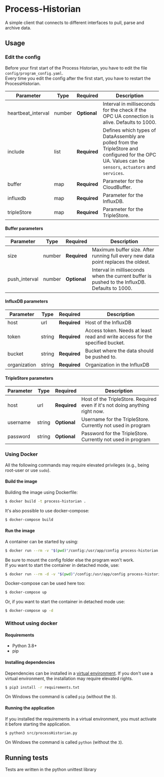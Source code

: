 # Process-Historian
A simple client that connects to different interfaces to pull, parse and archive data.

## Usage
### Edit the config
Before your first start of the Process Historian, you have to edit the file `config/program_config.yaml`. \
Every time you edit the config after the first start, you have to restart the ProcessHistorian.

| Parameter          | Type   | Required     | Description |
| ------------------ | ------ | ------------ | ----------- |
| heartbeat_interval | number | **Optional** | Interval in milliseconds for the check if the OPC UA connection is alive. Defaults to 1000. |
| include            | list   | **Required** | Defines which types of DataAssembly are polled from the TripleStore and configured for the OPC UA. Values can be `sensors`, `actuators` and `services`. |
| buffer             | map    | **Required** | Parameter for the CloudBuffer. |
| influxdb           | map    | **Required** | Parameter for the InfluxDB. |
| tripleStore        | map    | **Required** | Parameter for the TripleStore. |

#### Buffer parameters
| Parameter     | Type   | Required     | Description |
| ------------- | ------ | ------------ | ----------- |
| size          | number | **Required** | Maximum buffer size. After running full every new data point replaces the oldest. |
| push_interval | number | **Optional** | Interval in milliseconds when the current buffer is pushed to the InfluxDB. Defaults to 1000.|

#### InfluxDB parameters
| Parameter    | Type   | Required     | Description |
| ------------ | ------ | ------------ | ----------- |
| host         | url    | **Required** | Host of the InfluxDB |
| token        | string | **Required** | Access token. Needs at least read and write access for the specified bucket. |
| bucket       | string | **Required** | Bucket where the data should be pushed to. |
| organization | string | **Required** | Organization in the InfluxDB |

#### TripleStore parameters
| Parameter | Type   | Required     | Description |
| --------- | ------ | ------------ | ----------- |
| host      | url    | **Required** | Host of the TripleStore. Required even if it's not doing anything right now. |
| username  | string | **Optional** | Username for the TripleStore. Currently not used in program |
| password  | string | **Optional** | Password for the TripleStore. Currently not used in program |

### Using Docker
All the following commands may require elevated privileges (e.g., being root-user or use `sudo`).
#### Build the image
Building the image using Dockerfile:
```bash
$ docker build -t process-historian .
```
It's also possible to use docker-compose:
```bash
$ docker-compose build
```

#### Run the image
A container can be started by using:
```bash
$ docker run --rm -v "$(pwd)"/config:/usr/app/config process-historian
```
Be sure to mount the config folder else the program won't work. \
If you want to start the container in detached mode, use:
```bash
$ docker run --rm -d -v "$(pwd)"/config:/usr/app/config process-historian
```

Docker-compose can be used here too:
```bash
$ docker-compose up
```
Or, if you want to start the container in detached mode use:
```bash
$ docker-compose up -d
```

### Without using docker
#### Requirements
- Python 3.8+
- pip

#### Installing dependencies
Dependencies can be installed in a [virtual environment](https://docs.python.org/3/tutorial/venv.html).
If you don't use a virtual environment, the installation may require elevated rights.
```bash
$ pip3 install -r requirements.txt
```
On Windows the command is called `pip` (without the `3`).

#### Running the application
If you installed the requirements in a virtual environment, you must activate it before starting the application.
```bash
$ python3 src/processHistorian.py
```
On Windows the command is called `python` (without the `3`).

## Running tests
Tests are written in the python unittest library